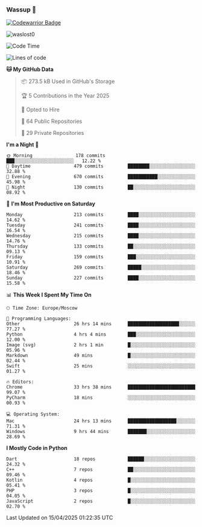 ### Wassup 👋

[![Codewarrior Badge](https://www.codewars.com/users/waslost/badges/small)](https://www.codewars.com/users/waslost)

<p align="left"> <img src="https://komarev.com/ghpvc/?username=waslost0" alt="waslost0" /></p>

<!--START_SECTION:waka-->
![Code Time](http://img.shields.io/badge/Code%20Time-5%2C589%20hrs%2039%20mins-blue)

![Lines of code](https://img.shields.io/badge/From%20Hello%20World%20I%27ve%20Written-1.5%20million%20lines%20of%20code-blue)

**🐱 My GitHub Data** 

> 📦 273.5 kB Used in GitHub's Storage 
 > 
> 🏆 5 Contributions in the Year 2025
 > 
> 💼 Opted to Hire
 > 
> 📜 64 Public Repositories 
 > 
> 🔑 29 Private Repositories 
 > 
**I'm a Night 🦉** 

```text
🌞 Morning                178 commits         ███░░░░░░░░░░░░░░░░░░░░░░   12.22 % 
🌆 Daytime                479 commits         ████████░░░░░░░░░░░░░░░░░   32.88 % 
🌃 Evening                670 commits         ███████████░░░░░░░░░░░░░░   45.98 % 
🌙 Night                  130 commits         ██░░░░░░░░░░░░░░░░░░░░░░░   08.92 % 
```
📅 **I'm Most Productive on Saturday** 

```text
Monday                   213 commits         ████░░░░░░░░░░░░░░░░░░░░░   14.62 % 
Tuesday                  241 commits         ████░░░░░░░░░░░░░░░░░░░░░   16.54 % 
Wednesday                215 commits         ████░░░░░░░░░░░░░░░░░░░░░   14.76 % 
Thursday                 133 commits         ██░░░░░░░░░░░░░░░░░░░░░░░   09.13 % 
Friday                   159 commits         ███░░░░░░░░░░░░░░░░░░░░░░   10.91 % 
Saturday                 269 commits         █████░░░░░░░░░░░░░░░░░░░░   18.46 % 
Sunday                   227 commits         ████░░░░░░░░░░░░░░░░░░░░░   15.58 % 
```


📊 **This Week I Spent My Time On** 

```text
🕑︎ Time Zone: Europe/Moscow

💬 Programming Languages: 
Other                    26 hrs 14 mins      ███████████████████░░░░░░   77.27 % 
Python                   4 hrs 4 mins        ███░░░░░░░░░░░░░░░░░░░░░░   12.00 % 
Image (svg)              2 hrs 1 min         █░░░░░░░░░░░░░░░░░░░░░░░░   05.96 % 
Markdown                 49 mins             █░░░░░░░░░░░░░░░░░░░░░░░░   02.44 % 
Swift                    25 mins             ░░░░░░░░░░░░░░░░░░░░░░░░░   01.27 % 

🔥 Editors: 
Chrome                   33 hrs 38 mins      █████████████████████████   99.07 % 
PyCharm                  18 mins             ░░░░░░░░░░░░░░░░░░░░░░░░░   00.93 % 

💻 Operating System: 
Mac                      24 hrs 13 mins      ██████████████████░░░░░░░   71.31 % 
Windows                  9 hrs 44 mins       ███████░░░░░░░░░░░░░░░░░░   28.69 % 
```

**I Mostly Code in Python** 

```text
Dart                     18 repos            ██████░░░░░░░░░░░░░░░░░░░   24.32 % 
C++                      7 repos             ██░░░░░░░░░░░░░░░░░░░░░░░   09.46 % 
Kotlin                   4 repos             █░░░░░░░░░░░░░░░░░░░░░░░░   05.41 % 
PHP                      3 repos             █░░░░░░░░░░░░░░░░░░░░░░░░   04.05 % 
JavaScript               2 repos             █░░░░░░░░░░░░░░░░░░░░░░░░   02.70 % 
```




 Last Updated on 15/04/2025 01:22:35 UTC
<!--END_SECTION:waka-->

